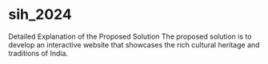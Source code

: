 # sih_2024
Detailed Explanation of the Proposed Solution The proposed solution is to develop an interactive website that showcases the rich cultural heritage and traditions of India.
